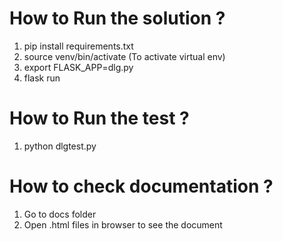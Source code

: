 # How to Run the solution ? 

1. pip install requirements.txt 
2. source venv/bin/activate (To activate virtual env)
3. export FLASK_APP=dlg.py
4. flask run

# How to Run the test ? 

1. python dlgtest.py

# How to check documentation ? 

1. Go to docs folder
2. Open .html files in browser to see the document